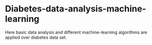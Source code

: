 # Diabetes-data-analysis-machine-learning

Here basic data analysis and different machine-learning algorithms are applied over diabetes data set.
